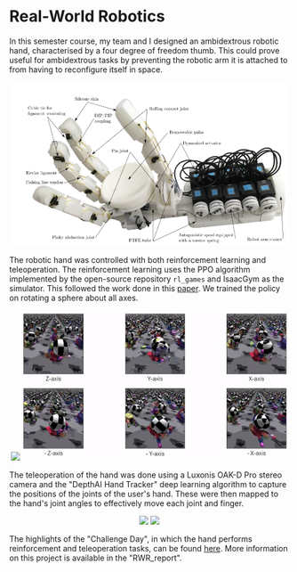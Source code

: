 # Real-World Robotics
In this semester course, my team and I designed an ambidextrous robotic hand, characterised by a four degree of freedom thumb. This could prove useful for ambidextrous tasks by preventing the robotic arm it is attached to from having to reconfigure itself in space.

<p align="center">
<img src="figures/hand%20diagram.png" width="600"/>
</p>
  
The robotic hand was controlled with both reinforcement learning and teleoperation. The reinforcement learning uses the PPO algorithm implemented by the open-source repository `rl_games` and IsaacGym as the simulator. This followed the work done in this [paper](https://arxiv.org/abs/2308.02453). We trained the policy on rotating a sphere about all axes.

<p align="center">
<img src="figures/rwr_RL.gif" width="250"/> <img src="figures/IsaacGymRLRotatingSphere.gif" width="478"/>
</p>

The teleoperation of the hand was done using a Luxonis OAK-D Pro stereo camera and the "DepthAI Hand Tracker" deep learning algorithm to capture the positions of the joints of the user's hand. These were then mapped to the hand's joint angles to effectively move each joint and finger.

<p align="center">
<img src="figures/rwr_teleop_cube.gif" width="250"/> <img src="figures/rwr_teleop_fidget.gif" width="451"/>
</p>

The highlights of the "Challenge Day", in which the hand performs reinforcement and teleoperation tasks, can be found [here](https://www.youtube.com/watch?v=-YM1Ik7tEGE&ab_channel=MatthiasJammot). More information on this project is available in the "RWR_report".

